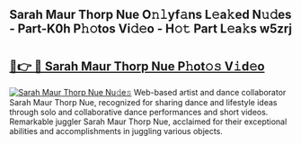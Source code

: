 ## Sarah Maur Thorp Nue O𝚗𝚕yf𝚊ns L𝚎a𝚔ed N𝚞𝚍es - Part-K0h P𝚑𝚘tos Vi𝚍𝚎o - H𝚘𝚝 Part L𝚎a𝚔s w5zrj

# <h2><a href="http://kfeem1.oniu.top/?m=Sarah+Maur+Thorp+Nue">🔗👉 🔴 Sarah Maur Thorp Nue P𝚑ot𝚘𝚜 V𝚒d𝚎o</a></h2>

[![Sarah Maur Thorp Nue Nu𝚍e𝚜](https://i.imgur.com/0qMVB7G.gif)](http://kfeem1.oniu.top/?m=Sarah+Maur+Thorp+Nue)
Web-based artist and dance collaborator Sarah Maur Thorp Nue, recognized for sharing dance and lifestyle ideas through solo and collaborative dance performances and short videos. Remarkable juggler Sarah Maur Thorp Nue, acclaimed for their exceptional abilities and accomplishments in juggling various objects.  

